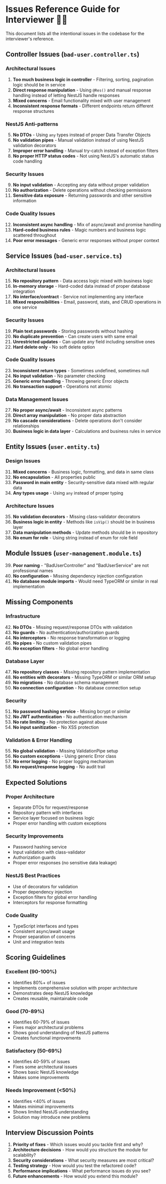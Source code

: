 # Issues Reference Guide for Interviewer 👨‍💼

This document lists all the intentional issues in the codebase for the interviewer's reference.

## Controller Issues (`bad-user.controller.ts`)

### Architectural Issues
1. **Too much business logic in controller** - Filtering, sorting, pagination logic should be in service
2. **Direct response manipulation** - Using `@Res()` and manual response handling instead of letting NestJS handle responses
3. **Mixed concerns** - Email functionality mixed with user management
4. **Inconsistent response formats** - Different endpoints return different response structures

### NestJS Anti-patterns
5. **No DTOs** - Using `any` types instead of proper Data Transfer Objects
6. **No validation pipes** - Manual validation instead of using NestJS validation decorators
7. **Improper error handling** - Manual try-catch instead of exception filters
8. **No proper HTTP status codes** - Not using NestJS's automatic status code handling

### Security Issues
9. **No input validation** - Accepting any data without proper validation
10. **No authorization** - Delete operations without checking permissions
11. **Sensitive data exposure** - Returning passwords and other sensitive information

### Code Quality Issues
12. **Inconsistent async handling** - Mix of async/await and promise handling
13. **Hard-coded business rules** - Magic numbers and business logic scattered throughout
14. **Poor error messages** - Generic error responses without proper context

## Service Issues (`bad-user.service.ts`)

### Architectural Issues
15. **No repository pattern** - Data access logic mixed with business logic
16. **In-memory storage** - Hard-coded data instead of proper database integration
17. **No interface/contract** - Service not implementing any interface
18. **Mixed responsibilities** - Email, password, stats, and CRUD operations in one service

### Security Issues
19. **Plain text passwords** - Storing passwords without hashing
20. **No duplicate prevention** - Can create users with same email
21. **Unrestricted updates** - Can update any field including sensitive ones
22. **Hard delete only** - No soft delete option

### Code Quality Issues
23. **Inconsistent return types** - Sometimes undefined, sometimes null
24. **No input validation** - No parameter checking
25. **Generic error handling** - Throwing generic Error objects
26. **No transaction support** - Operations not atomic

### Data Management Issues
27. **No proper async/await** - Inconsistent async patterns
28. **Direct array manipulation** - No proper data abstraction
29. **No cascade considerations** - Delete operations don't consider relationships
30. **Business logic in data layer** - Calculations and business rules in service

## Entity Issues (`user.entity.ts`)

### Design Issues
31. **Mixed concerns** - Business logic, formatting, and data in same class
32. **No encapsulation** - All properties public
33. **Password in main entity** - Security-sensitive data mixed with regular data
34. **Any types usage** - Using `any` instead of proper typing

### Architecture Issues
35. **No validation decorators** - Missing class-validator decorators
36. **Business logic in entity** - Methods like `isVip()` should be in business layer
37. **Data manipulation methods** - Update methods should be in repository
38. **No enum for role** - Using string instead of enum for role field

## Module Issues (`user-management.module.ts`)

39. **Poor naming** - "BadUserController" and "BadUserService" are not professional names
40. **No configuration** - Missing dependency injection configuration
41. **No database module imports** - Would need TypeORM or similar in real implementation

## Missing Components

### Infrastructure
42. **No DTOs** - Missing request/response DTOs with validation
43. **No guards** - No authentication/authorization guards
44. **No interceptors** - No response transformation or logging
45. **No pipes** - No custom validation pipes
46. **No exception filters** - No global error handling

### Database Layer
47. **No repository classes** - Missing repository pattern implementation
48. **No entities with decorators** - Missing TypeORM or similar ORM setup
49. **No migrations** - No database schema management
50. **No connection configuration** - No database connection setup

### Security
51. **No password hashing service** - Missing bcrypt or similar
52. **No JWT authentication** - No authentication mechanism
53. **No rate limiting** - No protection against abuse
54. **No input sanitization** - No XSS protection

### Validation & Error Handling
55. **No global validation** - Missing ValidationPipe setup
56. **No custom exceptions** - Using generic Error class
57. **No error logging** - No proper logging mechanism
58. **No request/response logging** - No audit trail

## Expected Solutions

### Proper Architecture
- Separate DTOs for request/response
- Repository pattern with interfaces
- Service layer focused on business logic
- Proper error handling with custom exceptions

### Security Improvements
- Password hashing service
- Input validation with class-validator
- Authorization guards
- Proper error responses (no sensitive data leakage)

### NestJS Best Practices
- Use of decorators for validation
- Proper dependency injection
- Exception filters for global error handling
- Interceptors for response formatting

### Code Quality
- TypeScript interfaces and types
- Consistent async/await usage
- Proper separation of concerns
- Unit and integration tests

## Scoring Guidelines

### Excellent (90-100%)
- Identifies 80%+ of issues
- Implements comprehensive solution with proper architecture
- Demonstrates deep NestJS knowledge
- Creates reusable, maintainable code

### Good (70-89%)
- Identifies 60-79% of issues
- Fixes major architectural problems
- Shows good understanding of NestJS patterns
- Creates functional improvements

### Satisfactory (50-69%)
- Identifies 40-59% of issues
- Fixes some architectural issues
- Shows basic NestJS knowledge
- Makes some improvements

### Needs Improvement (<50%)
- Identifies <40% of issues
- Makes minimal improvements
- Shows limited NestJS understanding
- Solution may introduce new problems

## Interview Discussion Points

1. **Priority of fixes** - Which issues would you tackle first and why?
2. **Architecture decisions** - How would you structure the module for scalability?
3. **Security considerations** - What security measures are most critical?
4. **Testing strategy** - How would you test the refactored code?
5. **Performance implications** - What performance issues do you see?
6. **Future enhancements** - How would you extend this module?
